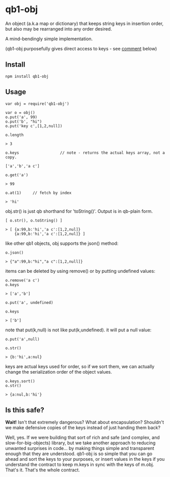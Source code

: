# qb1-obj

An object (a.k.a map or dictionary) that keeps string keys in insertion order, but also
may be rearranged into any order desired.

A mind-bendingly simple implementation.

(qb1-obj purposefully gives direct access to keys - see [comment](#is_this_safe) below)

## Install

    npm install qb1-obj
    
## Usage

    var obj = require('qb1-obj')
    
    var o = obj()
    o.put('a', 99)
    o.put('b', "hi")
    o.put('key c',[1,2,null])

    o.length
    
    > 3
    
    o.keys                  // note - returns the actual keys array, not a copy.
    
    ['a','b','a c']
    
    o.get('a')

    > 99
    
    o.at(1)     // fetch by index
    
    > 'hi'
    
obj.str() is just qb shorthand for 'toString()'.  Output is in qb-plain form.
 
    [ o.str(), o.toString() ]
    
    > [ {a:99,b:'hi','a c':[1,2,nul]}
        {a:99,b:'hi','a c':[1,2,nul]} ]
    
like other qb1 objects, obj supports the json() method:

    o.json()
        
    > {"a":99,b:"hi","a c":[1,2,null]}
    
items can be deleted by using remove() or by putting undefined values:

    o.remove('a c')
    o.keys
    
    > ['a','b']
    
    o.put('a', undefined)
    
    o.keys
    
    > ['b']
    
note that put(k,null) is not like put(k,undefined).  it will put a null value:
     
    o.put('a',null)
     
    o.str()
     
    > {b:'hi',a:nul}
     
keys are actual keys used for order, so if we sort them, we can actually change the serialization order
of the object values.

    o.keys.sort()
    o.str()
    
    > {a:nul,b:'hi'}


## Is this safe?

**Wait!** Isn't that extremely dangerous?  What about encapsulation?  Shouldn't we make defensive copies of the
keys instead of just handing them back? 

Well, yes.  If we were building that sort of rich and safe (and complex, and slow-for-big-objects) 
library, but we take another
approach to reducing unwanted surprises in code... by making things simple and 
transparent enough that they are understood.  qb1-obj
is so simple that you can go ahead and sort the keys to your purposes, or 
insert values in the keys if you understand the contract to keep m.keys in sync with the keys of m.obj.   
That's it.  That's the whole contract.
